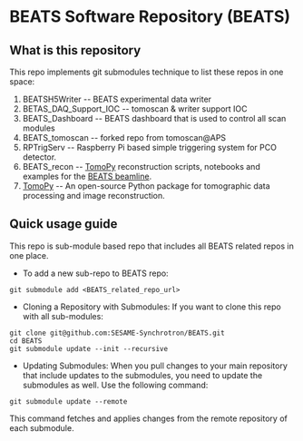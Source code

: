 # BEATS Software Repository (BEATS) #

## What is this repository ##
This repo implements git submodules technique to list these repos in one space: 
1. BEATSH5Writer -- BEATS experimental data writer
2. BETAS_DAQ_Support_IOC -- tomoscan & writer support IOC
3. BEATS_Dashboard -- BEATS dashboard that is used to control all scan modules
4. BEATS_tomoscan -- forked repo from tomoscan@APS
5. RPTrigServ -- Raspberry Pi based simple triggering system for PCO detector.
6. BEATS_recon -- [TomoPy](https://tomopy.readthedocs.io/en/latest/) reconstruction scripts, notebooks and examples for the [BEATS beamline](https://beats-sesame.eu/).
7. [TomoPy](https://tomopy.readthedocs.io/en/latest/) -- An open-source Python package for tomographic data processing and image reconstruction.

## Quick usage guide ##
This repo is sub-module based repo that includes all BEATS related repos in one place. 

- To add a new sub-repo to BEATS repo: 
``` 
git submodule add <BEATS_related_repo_url>
```
- Cloning a Repository with Submodules:
If you want to clone this repo with all sub-modules: 
```
git clone git@github.com:SESAME-Synchrotron/BEATS.git
cd BEATS
git submodule update --init --recursive
```
- Updating Submodules:
When you pull changes to your main repository that include updates to the submodules, you need to update the submodules as well. Use the following command:
```
git submodule update --remote
```
This command fetches and applies changes from the remote repository of each submodule.

